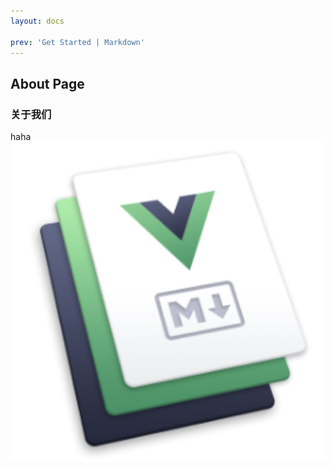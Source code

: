 ```yaml
---
layout: docs

prev: 'Get Started | Markdown'
---
```



## About Page

### 关于我们
haha
![Vitepress](/vitepress.png)
